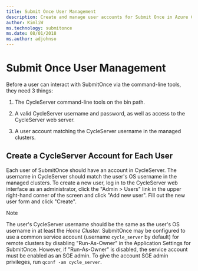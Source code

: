 ```yaml
---
title: Submit Once User Management
description: Create and manage user accounts for Submit Once in Azure CycleCloud.
author: KimliW
ms.technology: submitonce
ms.date: 08/01/2018
ms.author: adjohnso
---
```


# Submit Once User Management

Before a user can interact with SubmitOnce via the command-line tools, they need 3 things:

1. The CycleServer command-line tools on the bin path.

2. A valid CycleServer username and password, as well as access to the CycleServer web server.

3. A user account matching the CycleServer username in the managed clusters.

## Create a CycleServer Account for Each User

Each user of SubmitOnce should have an account in CycleServer. The username in CycleServer should match the user's OS username in the managed clusters.  To create a new user, log in to the CycleServer web interface as an administrator, click the "Admin > Users" link in the upper right-hand corner of the screen and click "Add new user". Fill out the new user form and click "Create".

> [!NOTE]
> The user's CycleServer username should be the same as the user's OS username in at least the *Home Cluster*. SubmitOnce may be configured to use a common service account (username `cycle_server` by default) for remote clusters by disabling "Run-As-Owner" in the Application Settings for SubmitOnce. However, if "Run-As-Owner" is disabled, the service account must be enabled as an SGE admin.  To give the account SGE admin privileges, run `qconf -am cycle_server`.
